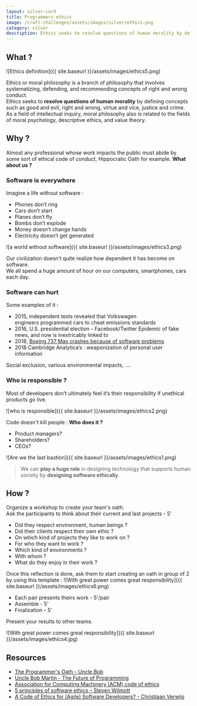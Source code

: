 ```yaml
---
layout: silver-card
title: Programmers ethics
image: /craft-challenges/assets/images/silver/ethics.png
category: silver
description: Ethics seeks to resolve questions of human morality by defining concepts such as good and evil, right and wrong, virtue and vice, justice and crime. 
---
```



## What ?
![Ethics definition]({{ site.baseurl }}/assets/images/ethics5.png)  

Ethics or moral philosophy is a branch of philosophy that involves systematizing, defending, and recommending concepts of right and wrong conduct.  
Ethics seeks to **resolve questions of human morality** by defining concepts such as good and evil, right and wrong, virtue and vice, justice and crime. As a field of intellectual inquiry, moral philosophy also is related to the fields of moral psychology, descriptive ethics, and value theory.

## Why ?
Almost any professional whose work impacts the public must abide by some sort of ethical code of conduct, Hippocratic Oath for example. **What about us ?**

### Software is everywhere
Imagine a life without software : 
* Phones don’t ring
* Cars don’t start
* Planes don’t fly
* Bombs don’t explode
* Money doesn’t change hands
* Electricity doesn’t get generated

![a world without software]({{ site.baseurl }}/assets/images/ethics3.png)  

Our civilization doesn’t quite realize how dependent it has become on software.   
We all spend a huge amount of hour on our computers, smartphones, cars each day.

### Software can hurt
Some examples of it :
* 2015, independent tests revealed that Volkswagen engineers programmed cars to cheat emissions standards
* 2016, U.S. presidential election - Facebook/Twitter Epidemic of fake news, and now is inextricably linked to
* 2018, [Boeing 737 Max crashes because of software problems](https://www.extremetech.com/extreme/289042-boeing-confirms-additional-problems-with-boeing-737-max-flight-controls)
* 2018 Cambridge Analytica’s : weaponization of personal user information

Social exclusion, various environmental impacts, ....

### Who is responsible ?
Most of developers don’t ultimately feel it’s their responsibility if unethical products go live. 

![who is responsible]({{ site.baseurl }}/assets/images/ethics2.png)  

Code doesn't kill people :
**Who does it ?**
* Product managers? 
* Shareholders? 
* CEOs? 

![Are we the last bastion]({{ site.baseurl }}/assets/images/ethics1.png)

> We can **play a huge role** in designing technology that supports human society by **designing software ethically**.

## How ?
Organize a workshop to create your team's oath.  
Ask the participants to think about their current and last projects - 5'
* Did they respect environment, human beings ?
* Did their clients respect their own ethic ?
* On which kind of projects they like to work on ?
* For who they want to work ?
* Which kind of environments ?
* With whom ?
* What do they enjoy in their work ?

Once this reflection is done, ask them to start creating an oath in group of 2 by using this template :
![With great power comes great responsibility]({{ site.baseurl }}/assets/images/ethics6.png)

* Each pair presents theirs work - 5'/pair
* Assemble - 5'
* Finalization - 5'

Present your results to other teams.

![With great power comes great responsibility]({{ site.baseurl }}/assets/images/ethics4.jpg)

## Resources
* [The Programmer's Oath - Uncle Bob](https://blog.cleancoder.com/uncle-bob/2015/11/18/TheProgrammersOath.html)
* [Uncle Bob Martin - The Future of Programming](https://www.youtube.com/watch?v=ecIWPzGEbFc)
* [Association for Computing Machinery (ACM) code of ethics](https://www.acm.org/code-of-ethics)
* [5 principles of software ethics – Steven Wilmott](https://thenewstack.io/five-principles-software-ethics/)
* [A Code of Ethics for (Agile) Software Developers? - Christiaan Verwijs](https://medium.com/the-liberators/a-code-of-ethics-for-agile-software-developers-430b9a879be6)